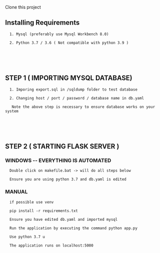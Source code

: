 Clone this project  
  
## Installing Requirements  
      1. Mysql (preferably use Mysql Workbench 8.0)  
      
      2. Python 3.7 / 3.6 ( Not compatible with python 3.9 )  
 <br ><br ><br > 
        
## STEP 1  ( IMPORTING MYSQL DATABASE)
      1. Imporing export.sql in /sqldump folder to test database  
      
      2. Changing host / port / password / database name in db.yaml  
      
       Note the above step is necessary to ensure database works on your system 
<br ><br ><br >

## STEP 2  ( STARTING FLASK SERVER )  
### WINDOWS -- EVERYTHING IS AUTOMATED  

      Double click on makefile.bat -> will do all steps below  
        
      Ensure you are using python 3.7 and db.yaml is edited


### MANUAL  

      if possible use venv

      pip install -r requirements.txt

      Ensure you have edited db.yaml and imported mysql  

      Run the application by executing the command python app.py

      Use python 3.7 u

      The application runs on localhost:5000
